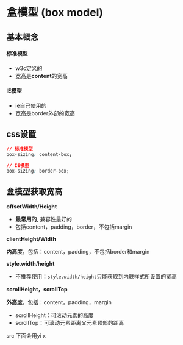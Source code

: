 # 盒模型 (box model)



## 基本概念

#### 标准模型

- w3c定义的
- 宽高是**content**的宽高



#### IE模型

- ie自己使用的
- 宽高是border外部的宽高



## css设置

```css
// 标准模型
box-sizing: content-box;

// IE模型
box-sizing: border-box;
```





## 盒模型获取宽高

**offsetWidth/Height**

- **最常用的**, 兼容性最好的
- 包括content，padding，border，不包括margin



**clientHeight/Width**

**内高度**，包括：content，padding，不包括border和margin





**style.width/height**

- 不推荐使用：`style.width/height`只能获取到内联样式所设置的宽高



**scrollHeight，scrollTop**

**外高度**，包括：content，padding，margin

- scrollHeight：可滚动元素的高度
- scrollTop：可滚动元素距离父元素顶部的距离



src 下面会用yi x
